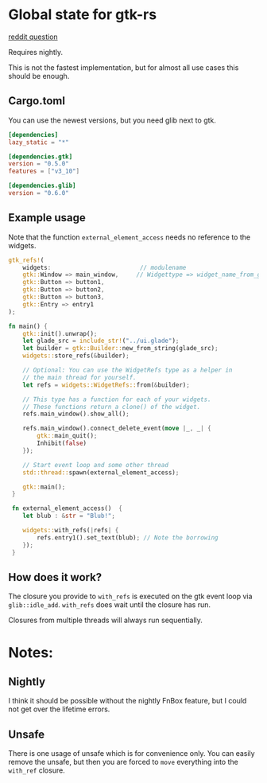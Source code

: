 
# Global state for gtk-rs

[reddit question](https://www.reddit.com/r/rust/comments/9uz3qn/what_is_the_best_way_to_structure_a_gtk_rust/)

Requires nightly.

This is not the fastest implementation, but for almost all
use cases this should be enough.

## Cargo.toml

You can use the newest versions, but you need glib next to gtk.

```toml
[dependencies]
lazy_static = "*"

[dependencies.gtk]
version = "0.5.0"
features = ["v3_10"]

[dependencies.glib]
version = "0.6.0"
```

## Example usage

Note that the function `external_element_access` needs no reference to the widgets.

```rust
gtk_refs!(
    widgets:                         // modulename
    gtk::Window => main_window,     // Widgettype => widget_name_from_glade
    gtk::Button => button1,
    gtk::Button => button2,
    gtk::Button => button3,
    gtk::Entry => entry1
);

fn main() {
    gtk::init().unwrap();
    let glade_src = include_str!("../ui.glade");
    let builder = gtk::Builder::new_from_string(glade_src);
    widgets::store_refs(&builder);

    // Optional: You can use the WidgetRefs type as a helper in
    // the main thread for yourself.
    let refs = widgets::WidgetRefs::from(&builder);

    // This type has a function for each of your widgets.
    // These functions return a clone() of the widget.
    refs.main_window().show_all();

    refs.main_window().connect_delete_event(move |_, _| {
        gtk::main_quit();
        Inhibit(false)
    });

    // Start event loop and some other thread
    std::thread::spawn(external_element_access);

    gtk::main();
 }

 fn external_element_access()  {
    let blub : &str = "Blub!";

    widgets::with_refs(|refs| {
        refs.entry1().set_text(blub); // Note the borrowing
    });
 }

```

## How does it work?

The closure you provide to `with_refs` is executed on the gtk event loop
via `glib::idle_add`. `with_refs` does wait until the closure has run.

Closures from multiple threads will always run sequentially.


# Notes:

## Nightly

I think it should be possible without the nightly FnBox
feature, but I could not get over the lifetime errors.

## Unsafe

There is one usage of unsafe which is for convenience only.
You can easily remove the unsafe, but then you are forced to
`move` everything into the `with_ref` closure.



